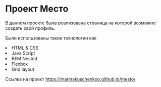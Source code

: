 # Проект Место

В данном проекте была реализована страница на которой возможно создать свой профиль.

Были использованы такие технологии как
<li>HTML & CSS</li>
<li>Java Script</li>
<li>BEM Nested</li>
<li>Flexbox</li>
<li>Grid layout</li>

Ссылка на проект https://marinakuschenkoo.github.io/mesto/
